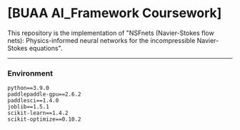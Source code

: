 # [BUAA AI_Framework Coursework] 


This repository is the implementation of "NSFnets (Navier-Stokes flow nets): Physics-informed neural networks for the incompressible Navier-Stokes equations".


-----


### Environment

```
python==3.9.0
paddlepaddle-gpu==2.6.2
paddlesci==1.4.0
joblib==1.5.1
scikit-learn==1.4.2
scikit-optimize==0.10.2
```
